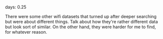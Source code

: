 days: 0.25


There were some other wifi datasets that turned up after
deeper searching but were about different things. Talk about
how they're rather different data but look sort of similar.
On the other hand, they were harder for me to find, for
whatever reason.
